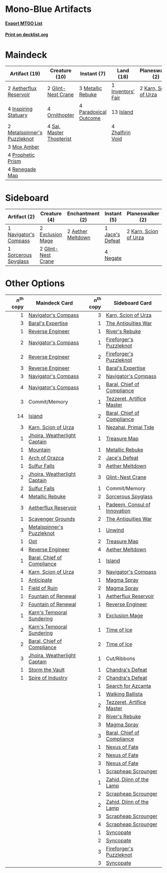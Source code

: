 # Mono-Blue Artifacts

#### [Export MTGO List](../collection/Mono-Blue%20Artifacts/Mono-Blue%20Artifacts.txt)
#### [Print on decklist.org](http://decklist.org/?deckmain=2%09Aetherflux%20Reservoir%0A2%09Baral's%20Expertise%0A2%09Commit/Memory%0A2%09Glint-Nest%20Crane%0A4%09Inspiring%20Statuary%0A1%09Inventors'%20Fair%0A13%09Island%0A2%09Karn,%20Scion%20of%20Urza%0A3%09Metallic%20Rebuke%0A2%09Metalspinner's%20Puzzleknot%0A3%09Mox%20Amber%0A4%09Ornithopter%0A4%09Paradoxical%20Outcome%0A4%09Prophetic%20Prism%0A4%09Renegade%20Map%0A4%09Sai,%20Master%20Thopterist%0A4%09Zhalfirin%20Void&deckside=2%09Aether%20Meltdown%0A2%09Exclusion%20Mage%0A2%09Glint-Nest%20Crane%0A1%09Jace's%20Defeat%0A2%09Karn,%20Scion%20of%20Urza%0A1%09Navigator's%20Compass%0A4%09Negate%0A1%09Sorcerous%20Spyglass)
# Maindeck

|                                            Artifact (19)                                             |                                           Creature (10)                                           |                                          Instant (7)                                           |                                         Land (18)                                          |                                        Planeswalker (2)                                        |                                         Sorcery (2)                                          |  Unknown (2)  |
|------------------------------------------------------------------------------------------------------|---------------------------------------------------------------------------------------------------|------------------------------------------------------------------------------------------------|--------------------------------------------------------------------------------------------|------------------------------------------------------------------------------------------------|----------------------------------------------------------------------------------------------|---------------|
|2 [Aetherflux Reservoir](http://gatherer.wizards.com/Pages/Card/Details.aspx?multiverseid=417765)     |2 [Glint-Nest Crane](http://gatherer.wizards.com/Pages/Card/Details.aspx?multiverseid=417623)      |3 [Metallic Rebuke](http://gatherer.wizards.com/Pages/Card/Details.aspx?multiverseid=423706)    |1 [Inventors' Fair](http://gatherer.wizards.com/Pages/Card/Details.aspx?multiverseid=417820)|2 [Karn, Scion of Urza](http://gatherer.wizards.com/Pages/Card/Details.aspx?multiverseid=442889)|2 [Baral's Expertise](http://gatherer.wizards.com/Pages/Card/Details.aspx?multiverseid=423696)|2 Commit/Memory|
|4 [Inspiring Statuary](http://gatherer.wizards.com/Pages/Card/Details.aspx?multiverseid=423827)       |4 [Ornithopter](http://gatherer.wizards.com/Pages/Card/Details.aspx?multiverseid=425813)           |4 [Paradoxical Outcome](http://gatherer.wizards.com/Pages/Card/Details.aspx?multiverseid=417633)|13 [Island](http://gatherer.wizards.com/Pages/Card/Details.aspx?multiverseid=439602)        |                                                                                                |                                                                                              |               |
|2 [Metalspinner's Puzzleknot](http://gatherer.wizards.com/Pages/Card/Details.aspx?multiverseid=417794)|4 [Sai, Master Thopterist](http://gatherer.wizards.com/Pages/Card/Details.aspx?multiverseid=447205)|                                                                                                |4 [Zhalfirin Void](http://gatherer.wizards.com/Pages/Card/Details.aspx?multiverseid=443137) |                                                                                                |                                                                                              |               |
|3 [Mox Amber](http://gatherer.wizards.com/Pages/Card/Details.aspx?multiverseid=443112)                |                                                                                                   |                                                                                                |                                                                                            |                                                                                                |                                                                                              |               |
|4 [Prophetic Prism](http://gatherer.wizards.com/Pages/Card/Details.aspx?multiverseid=442218)          |                                                                                                   |                                                                                                |                                                                                            |                                                                                                |                                                                                              |               |
|4 [Renegade Map](http://gatherer.wizards.com/Pages/Card/Details.aspx?multiverseid=423840)             |                                                                                                   |                                                                                                |                                                                                            |                                                                                                |                                                                                              |               |


# Sideboard

|                                          Artifact (2)                                          |                                        Creature (4)                                         |                                      Enchantment (2)                                       |                                       Instant (5)                                        |                                        Planeswalker (2)                                        |
|------------------------------------------------------------------------------------------------|---------------------------------------------------------------------------------------------|--------------------------------------------------------------------------------------------|------------------------------------------------------------------------------------------|------------------------------------------------------------------------------------------------|
|1 [Navigator's Compass](http://gatherer.wizards.com/Pages/Card/Details.aspx?multiverseid=443113)|2 [Exclusion Mage](http://gatherer.wizards.com/Pages/Card/Details.aspx?multiverseid=447191)  |2 [Aether Meltdown](http://gatherer.wizards.com/Pages/Card/Details.aspx?multiverseid=417609)|1 [Jace's Defeat](http://gatherer.wizards.com/Pages/Card/Details.aspx?multiverseid=430727)|2 [Karn, Scion of Urza](http://gatherer.wizards.com/Pages/Card/Details.aspx?multiverseid=442889)|
|1 [Sorcerous Spyglass](http://gatherer.wizards.com/Pages/Card/Details.aspx?multiverseid=435407) |2 [Glint-Nest Crane](http://gatherer.wizards.com/Pages/Card/Details.aspx?multiverseid=417623)|                                                                                            |4 [Negate](http://gatherer.wizards.com/Pages/Card/Details.aspx?multiverseid=447135)       |                                                                                                |


# Other Options

|*n*<sup>th</sup> copy|                                             Maindeck Card                                             |*n*<sup>th</sup> copy|                                            Sideboard Card                                             |
|--------------------:|-------------------------------------------------------------------------------------------------------|--------------------:|-------------------------------------------------------------------------------------------------------|
|                    1|[Navigator's Compass](http://gatherer.wizards.com/Pages/Card/Details.aspx?multiverseid=443113)         |                    3|[Karn, Scion of Urza](http://gatherer.wizards.com/Pages/Card/Details.aspx?multiverseid=442889)         |
|                    3|[Baral's Expertise](http://gatherer.wizards.com/Pages/Card/Details.aspx?multiverseid=423696)           |                    1|[The Antiquities War](http://gatherer.wizards.com/Pages/Card/Details.aspx?multiverseid=442930)         |
|                    1|[Reverse Engineer](http://gatherer.wizards.com/Pages/Card/Details.aspx?multiverseid=423709)            |                    1|[River's Rebuke](http://gatherer.wizards.com/Pages/Card/Details.aspx?multiverseid=435223)              |
|                    2|[Navigator's Compass](http://gatherer.wizards.com/Pages/Card/Details.aspx?multiverseid=443113)         |                    1|[Fireforger's Puzzleknot](http://gatherer.wizards.com/Pages/Card/Details.aspx?multiverseid=417786)     |
|                    2|[Reverse Engineer](http://gatherer.wizards.com/Pages/Card/Details.aspx?multiverseid=423709)            |                    2|[Fireforger's Puzzleknot](http://gatherer.wizards.com/Pages/Card/Details.aspx?multiverseid=417786)     |
|                    3|[Reverse Engineer](http://gatherer.wizards.com/Pages/Card/Details.aspx?multiverseid=423709)            |                    1|[Baral's Expertise](http://gatherer.wizards.com/Pages/Card/Details.aspx?multiverseid=423696)           |
|                    3|[Navigator's Compass](http://gatherer.wizards.com/Pages/Card/Details.aspx?multiverseid=443113)         |                    2|[Navigator's Compass](http://gatherer.wizards.com/Pages/Card/Details.aspx?multiverseid=443113)         |
|                    4|[Navigator's Compass](http://gatherer.wizards.com/Pages/Card/Details.aspx?multiverseid=443113)         |                    1|[Baral, Chief of Compliance](http://gatherer.wizards.com/Pages/Card/Details.aspx?multiverseid=423695)  |
|                    3|Commit/Memory                                                                                          |                    1|[Tezzeret, Artifice Master](http://gatherer.wizards.com/Pages/Card/Details.aspx?multiverseid=447215)   |
|                   14|[Island](http://gatherer.wizards.com/Pages/Card/Details.aspx?multiverseid=439602)                      |                    2|[Baral, Chief of Compliance](http://gatherer.wizards.com/Pages/Card/Details.aspx?multiverseid=423695)  |
|                    3|[Karn, Scion of Urza](http://gatherer.wizards.com/Pages/Card/Details.aspx?multiverseid=442889)         |                    1|[Nezahal, Primal Tide](http://gatherer.wizards.com/Pages/Card/Details.aspx?multiverseid=439702)        |
|                    1|[Jhoira, Weatherlight Captain](http://gatherer.wizards.com/Pages/Card/Details.aspx?multiverseid=443085)|                    1|[Treasure Map](http://gatherer.wizards.com/Pages/Card/Details.aspx?multiverseid=435410)                |
|                    1|[Mountain](http://gatherer.wizards.com/Pages/Card/Details.aspx?multiverseid=439604)                    |                    1|[Metallic Rebuke](http://gatherer.wizards.com/Pages/Card/Details.aspx?multiverseid=423706)             |
|                    1|[Arch of Orazca](http://gatherer.wizards.com/Pages/Card/Details.aspx?multiverseid=439849)              |                    2|[Jace's Defeat](http://gatherer.wizards.com/Pages/Card/Details.aspx?multiverseid=430727)               |
|                    1|[Sulfur Falls](http://gatherer.wizards.com/Pages/Card/Details.aspx?multiverseid=241987)                |                    3|[Aether Meltdown](http://gatherer.wizards.com/Pages/Card/Details.aspx?multiverseid=417609)             |
|                    2|[Jhoira, Weatherlight Captain](http://gatherer.wizards.com/Pages/Card/Details.aspx?multiverseid=443085)|                    3|[Glint-Nest Crane](http://gatherer.wizards.com/Pages/Card/Details.aspx?multiverseid=417623)            |
|                    2|[Sulfur Falls](http://gatherer.wizards.com/Pages/Card/Details.aspx?multiverseid=241987)                |                    1|Commit/Memory                                                                                          |
|                    4|[Metallic Rebuke](http://gatherer.wizards.com/Pages/Card/Details.aspx?multiverseid=423706)             |                    2|[Sorcerous Spyglass](http://gatherer.wizards.com/Pages/Card/Details.aspx?multiverseid=435407)          |
|                    3|[Aetherflux Reservoir](http://gatherer.wizards.com/Pages/Card/Details.aspx?multiverseid=417765)        |                    1|[Padeem, Consul of Innovation](http://gatherer.wizards.com/Pages/Card/Details.aspx?multiverseid=417632)|
|                    1|[Scavenger Grounds](http://gatherer.wizards.com/Pages/Card/Details.aspx?multiverseid=430871)           |                    2|[The Antiquities War](http://gatherer.wizards.com/Pages/Card/Details.aspx?multiverseid=442930)         |
|                    3|[Metalspinner's Puzzleknot](http://gatherer.wizards.com/Pages/Card/Details.aspx?multiverseid=417794)   |                    1|[Unwind](http://gatherer.wizards.com/Pages/Card/Details.aspx?multiverseid=442960)                      |
|                    1|[Opt](http://gatherer.wizards.com/Pages/Card/Details.aspx?multiverseid=435217)                         |                    2|[Treasure Map](http://gatherer.wizards.com/Pages/Card/Details.aspx?multiverseid=435410)                |
|                    4|[Reverse Engineer](http://gatherer.wizards.com/Pages/Card/Details.aspx?multiverseid=423709)            |                    4|[Aether Meltdown](http://gatherer.wizards.com/Pages/Card/Details.aspx?multiverseid=417609)             |
|                    1|[Baral, Chief of Compliance](http://gatherer.wizards.com/Pages/Card/Details.aspx?multiverseid=423695)  |                    1|[Island](http://gatherer.wizards.com/Pages/Card/Details.aspx?multiverseid=439602)                      |
|                    4|[Karn, Scion of Urza](http://gatherer.wizards.com/Pages/Card/Details.aspx?multiverseid=442889)         |                    3|[Navigator's Compass](http://gatherer.wizards.com/Pages/Card/Details.aspx?multiverseid=443113)         |
|                    1|[Anticipate](http://gatherer.wizards.com/Pages/Card/Details.aspx?multiverseid=447180)                  |                    1|[Magma Spray](http://gatherer.wizards.com/Pages/Card/Details.aspx?multiverseid=338470)                 |
|                    1|[Field of Ruin](http://gatherer.wizards.com/Pages/Card/Details.aspx?multiverseid=435415)               |                    2|[Magma Spray](http://gatherer.wizards.com/Pages/Card/Details.aspx?multiverseid=338470)                 |
|                    1|[Fountain of Renewal](http://gatherer.wizards.com/Pages/Card/Details.aspx?multiverseid=447372)         |                    1|[Aetherflux Reservoir](http://gatherer.wizards.com/Pages/Card/Details.aspx?multiverseid=417765)        |
|                    2|[Fountain of Renewal](http://gatherer.wizards.com/Pages/Card/Details.aspx?multiverseid=447372)         |                    1|[Reverse Engineer](http://gatherer.wizards.com/Pages/Card/Details.aspx?multiverseid=423709)            |
|                    1|[Karn's Temporal Sundering](http://gatherer.wizards.com/Pages/Card/Details.aspx?multiverseid=442943)   |                    3|[Exclusion Mage](http://gatherer.wizards.com/Pages/Card/Details.aspx?multiverseid=447191)              |
|                    2|[Karn's Temporal Sundering](http://gatherer.wizards.com/Pages/Card/Details.aspx?multiverseid=442943)   |                    1|[Time of Ice](http://gatherer.wizards.com/Pages/Card/Details.aspx?multiverseid=442958)                 |
|                    2|[Baral, Chief of Compliance](http://gatherer.wizards.com/Pages/Card/Details.aspx?multiverseid=423695)  |                    2|[Time of Ice](http://gatherer.wizards.com/Pages/Card/Details.aspx?multiverseid=442958)                 |
|                    3|[Jhoira, Weatherlight Captain](http://gatherer.wizards.com/Pages/Card/Details.aspx?multiverseid=443085)|                    1|Cut/Ribbons                                                                                            |
|                    1|[Storm the Vault](http://gatherer.wizards.com/Pages/Card/Details.aspx?multiverseid=439834)             |                    1|[Chandra's Defeat](http://gatherer.wizards.com/Pages/Card/Details.aspx?multiverseid=430775)            |
|                    1|[Spire of Industry](http://gatherer.wizards.com/Pages/Card/Details.aspx?multiverseid=423851)           |                    2|[Chandra's Defeat](http://gatherer.wizards.com/Pages/Card/Details.aspx?multiverseid=430775)            |
|                     |                                                                                                       |                    1|[Search for Azcanta](http://gatherer.wizards.com/Pages/Card/Details.aspx?multiverseid=435226)          |
|                     |                                                                                                       |                    1|[Walking Ballista](http://gatherer.wizards.com/Pages/Card/Details.aspx?multiverseid=423848)            |
|                     |                                                                                                       |                    2|[Tezzeret, Artifice Master](http://gatherer.wizards.com/Pages/Card/Details.aspx?multiverseid=447215)   |
|                     |                                                                                                       |                    2|[River's Rebuke](http://gatherer.wizards.com/Pages/Card/Details.aspx?multiverseid=435223)              |
|                     |                                                                                                       |                    3|[Magma Spray](http://gatherer.wizards.com/Pages/Card/Details.aspx?multiverseid=338470)                 |
|                     |                                                                                                       |                    3|[Baral, Chief of Compliance](http://gatherer.wizards.com/Pages/Card/Details.aspx?multiverseid=423695)  |
|                     |                                                                                                       |                    1|[Nexus of Fate](http://gatherer.wizards.com/Pages/Card/Details.aspx?multiverseid=450253)               |
|                     |                                                                                                       |                    2|[Nexus of Fate](http://gatherer.wizards.com/Pages/Card/Details.aspx?multiverseid=450253)               |
|                     |                                                                                                       |                    3|[Nexus of Fate](http://gatherer.wizards.com/Pages/Card/Details.aspx?multiverseid=450253)               |
|                     |                                                                                                       |                    1|[Scrapheap Scrounger](http://gatherer.wizards.com/Pages/Card/Details.aspx?multiverseid=417804)         |
|                     |                                                                                                       |                    1|[Zahid, Djinn of the Lamp](http://gatherer.wizards.com/Pages/Card/Details.aspx?multiverseid=442964)    |
|                     |                                                                                                       |                    2|[Scrapheap Scrounger](http://gatherer.wizards.com/Pages/Card/Details.aspx?multiverseid=417804)         |
|                     |                                                                                                       |                    2|[Zahid, Djinn of the Lamp](http://gatherer.wizards.com/Pages/Card/Details.aspx?multiverseid=442964)    |
|                     |                                                                                                       |                    3|[Scrapheap Scrounger](http://gatherer.wizards.com/Pages/Card/Details.aspx?multiverseid=417804)         |
|                     |                                                                                                       |                    4|[Scrapheap Scrounger](http://gatherer.wizards.com/Pages/Card/Details.aspx?multiverseid=417804)         |
|                     |                                                                                                       |                    1|[Syncopate](http://gatherer.wizards.com/Pages/Card/Details.aspx?multiverseid=270369)                   |
|                     |                                                                                                       |                    2|[Syncopate](http://gatherer.wizards.com/Pages/Card/Details.aspx?multiverseid=270369)                   |
|                     |                                                                                                       |                    3|[Fireforger's Puzzleknot](http://gatherer.wizards.com/Pages/Card/Details.aspx?multiverseid=417786)     |
|                     |                                                                                                       |                    3|[Syncopate](http://gatherer.wizards.com/Pages/Card/Details.aspx?multiverseid=270369)                   |


